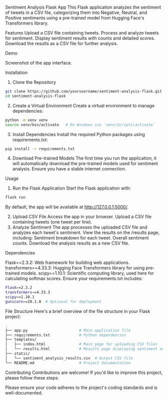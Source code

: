 Sentiment Analysis Flask App
This Flask application analyzes the sentiment of tweets in a CSV file, categorizing them into Negative, Neutral, and Positive sentiments using a pre-trained model from Hugging Face's Transformers library.

Features
Upload a CSV file containing tweets.
Process and analyze tweets for sentiment.
Display sentiment results with counts and detailed scores.
Download the results as a CSV file for further analysis.


Demo


Screenshot of the app interface.

Installation
1. Clone the Repository
```bash
git clone https://github.com/yourusername/sentiment-analysis-flask.git
cd sentiment-analysis-flask
```
2. Create a Virtual Environment
Create a virtual environment to manage dependencies:

```bash
python -m venv venv
source venv/bin/activate   # On Windows use `venv\Scripts\activate`
```
3. Install Dependencies
Install the required Python packages using requirements.txt:

```bash
pip install -r requirements.txt
```
4. Download Pre-trained Models
The first time you run the application, it will automatically download the pre-trained models used for sentiment analysis. Ensure you have a stable internet connection.

Usage
1. Run the Flask Application
Start the Flask application with:

```bash
flask run
```
By default, the app will be available at http://127.0.0.1:5000/.

2. Upload CSV File
Access the app in your browser.
Upload a CSV file containing tweets (one tweet per line).
3. Analyze Sentiment
The app processes the uploaded CSV file and analyzes each tweet's sentiment.
View the results on the /results page, including:
Sentiment breakdown for each tweet.
Overall sentiment counts.
Download the analysis results as a new CSV file.

Dependencies

Flask==2.3.2: Web framework for building web applications.
transformers==4.33.3: Hugging Face Transformers library for using pre-trained models.
scipy==1.10.1: Scientific computing library, used here for calculating softmax scores.
Ensure your requirements.txt includes:

```bash
Flask==2.3.2
transformers==4.33.3
scipy==1.10.1
gunicorn==20.1.0  # Optional for deployment
```
File Structure
Here's a brief overview of the file structure in your Flask project:

```bash
.
├── app.py                       # Main application file
├── requirements.txt             # Python dependencies
├── templates/
│   ├── index.html               # Main page for uploading CSV files
│   └── results.html             # Results page displaying sentiment analysis
├── static/
│   └── sentiment_analysis_results.csv  # Output CSV file
└── README.md                    # Project documentation
```



Contributing
Contributions are welcome! If you'd like to improve this project, please follow these steps:

Please ensure your code adheres to the project's coding standards and is well-documented.
